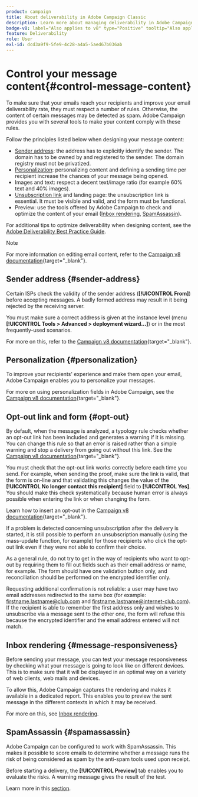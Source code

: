 ```yaml
---
product: campaign
title: About deliverability in Adobe Campaign Classic
description: Learn more about managing deliverability in Adobe Campaign
badge-v8: label="Also applies to v8" type="Positive" tooltip="Also applies to Campaign v8"
feature: Deliverability
role: User
exl-id: dcd3a9f9-5fe9-4c28-a4a5-5aed67b036ab
---
```

# Control your message content{#control-message-content}

To make sure that your emails reach your recipients and improve your email deliverability rate, they must respect a number of rules. Otherwise, the content of certain messages may be detected as spam. Adobe Campaign provides you with several tools to make your content comply with these rules.

Follow the principles listed below when designing your message content:

* [Sender address](#sender-address): the address has to explicitly identify the sender. The domain has to be owned by and registered to the sender. The domain registry must not be privatized.
* [Personalization](#personalization): personalizing content and defining a sending time per recipient increase the chances of your message being opened.
* Images and text: respect a decent text/image ratio (for example 60% text and 40% images).
* [Unsubscription link](#opt-out) and landing page: the unsubscription link is essential. It must be visible and valid, and the form must be functional.
* Preview: use the tools offered by Adobe Campaign to check and optimize the content of your email ([Inbox rendering](#message-responsiveness), [SpamAssassin](#spamassassin)).

For additional tips to optimize deliverability when designing content, see the [Adobe Deliverability Best Practice Guide](https://experienceleague.adobe.com/docs/deliverability-learn/deliverability-best-practice-guide/content-best-practices-for-optimal-delivery.html).

>[!NOTE]
>
>For more information on editing email content, refer to the [Campaign v8 documentation](https://experienceleague.adobe.com/docs/campaign/campaign-v8/send/emails/defining-the-email-content.html){target="_blank"}.

## Sender address {#sender-address}

Certain ISPs check the validity of the sender address (**[!UICONTROL From]**) before accepting messages. A badly formed address may result in it being rejected by the receiving server.

You must make sure a correct address is given at the instance level (menu **[!UICONTROL Tools > Advanced > deployment wizard...]**) or in the most frequently-used scenarios.

For more on this, refer to the [Campaign v8 documentation](https://experienceleague.adobe.com/docs/campaign/campaign-v8/send/emails/defining-the-email-content.html){target="_blank"}.

## Personalization {#personalization}

To improve your recipients' experience and make them open your email, Adobe Campaign enables you to personalize your messages.

For more on using personalization fields in Adobe Campaign, see the [Campaign v8 documentation](https://experienceleague.adobe.com/en/docs/campaign/campaign-v8/send/personalize/personalization-fields){target="_blank"}.

## Opt-out link and form {#opt-out}

By default, when the message is analyzed, a typology rule checks whether an opt-out link has been included and generates a warning if it is missing. You can change this rule so that an error is raised rather than a simple warning and stop a delivery from going out without this link. See the [Campaign v8 documentation](https://experienceleague.adobe.com/docs/campaign/campaign-v8/send/validate/delivery-analysis.html){target="_blank"}.

You must check that the opt-out link works correctly before each time you send. For example, when sending the proof, make sure the link is valid, that the form is on-line and that validating this changes the value of the **[!UICONTROL No longer contact this recipient]** field to **[!UICONTROL Yes]**. You should make this check systematically because human error is always possible when entering the link or when changing the form.

Learn how to insert an opt-out in the [Campaign v8 documentation](https://experienceleague.adobe.com/docs/campaign/campaign-v8/send/personalize/personalization-blocks.html){target="_blank"}.

If a problem is detected concerning unsubscription after the delivery is started, it is still possible to perform an unsubscription manually (using the mass-update function, for example) for those recipients who click the opt-out link even if they were not able to confirm their choice.

As a general rule, do not try to get in the way of recipients who want to opt-out by requiring them to fill out fields such as their email address or name, for example. The form should have one validation button only, and reconciliation should be performed on the encrypted identifier only.

Requesting additional confirmation is not reliable: a user may have two email addresses redirected to the same box (for example: firstname.lastname@club.com and firstname.lastname@internet-club.com). If the recipient is able to remember the first address only and wishes to unsubscribe via a message sent to the other one, the form will refuse this because the encrypted identifier and the email address entered will not match.

## Inbox rendering {#message-responsiveness}

Before sending your message, you can test your message responsiveness by checking what your message is going to look like on different devices. This is to make sure that it will be displayed in an optimal way on a variety of web clients, web mails and devices.

To allow this, Adobe Campaign captures the rendering and makes it available in a dedicated report. This enables you to preview the sent message in the different contexts in which it may be received.

For more on this, see [Inbox rendering](inbox-rendering.md).

## SpamAssassin {#spamassassin}

Adobe Campaign can be configured to work with SpamAssassin. This makes it possible to score emails to determine whether a message runs the risk of being considered as spam by the anti-spam tools used upon receipt.

Before starting a delivery, the **[!UICONTROL Preview]** tab enables you to evaluate the risks. A warning message gives the result of the test.

Learn more in this [section](spamassassin.md).
